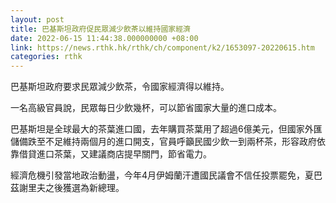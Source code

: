 ```yaml
---
layout: post
title: 巴基斯坦政府促民眾減少飲茶以維持國家經濟
date: 2022-06-15 11:44:38.000000000 +08:00
link: https://news.rthk.hk/rthk/ch/component/k2/1653097-20220615.htm
categories: rthk
---
```


巴基斯坦政府要求民眾減少飲茶，令國家經濟得以維持。

一名高級官員說，民眾每日少飲幾杯，可以節省國家大量的進口成本。

巴基斯坦是全球最大的茶葉進口國，去年購買茶葉用了超過6億美元，但國家外匯儲備跌至不足維持兩個月的進口開支，官員呼籲民國少飲一到兩杯茶，形容政府依靠借貸進口茶葉，又建議商店提早關門，節省電力。

經濟危機引發當地政治動盪，今年4月伊姆蘭汗遭國民議會不信任投票罷免，夏巴茲謝里夫之後獲選為新總理。
